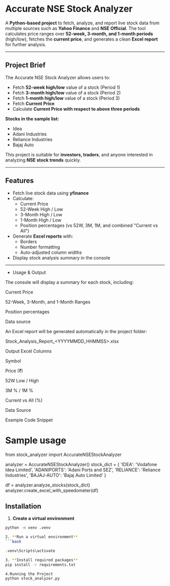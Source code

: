 # Accurate NSE Stock Analyzer

A **Python-based project** to fetch, analyze, and report live stock data from multiple sources such as **Yahoo Finance** and **NSE Official**. The tool calculates price ranges over **52-week, 3-month, and 1-month periods** (high/low), fetches the **current price**, and generates a clean **Excel report** for further analysis.

---

## Project Brief

The Accurate NSE Stock Analyzer allows users to:

- Fetch **52-week high/low** value of a stock (Period 1)  
- Fetch **3-month high/low** value of a stock (Period 2)  
- Fetch **1-month high/low** value of a stock (Period 3)  
- Fetch **Current Price**  
- Calculate **Current Price with respect to above three periods**

**Stocks in the sample list:**

- Idea  
- Adani Industries  
- Reliance Industries  
- Bajaj Auto  

This project is suitable for **investors, traders**, and anyone interested in analyzing **NSE stock trends** quickly.

---

## Features

- Fetch live stock data using **yfinance**  
- Calculate:  
  - Current Price  
  - 52-Week High / Low  
  - 3-Month High / Low  
  - 1-Month High / Low  
  - Position percentages (vs 52W, 3M, 1M, and combined "Current vs All")  
- Generate **Excel reports** with:  
  - Borders  
  - Number formatting  
  - Auto-adjusted column widths  
- Display stock analysis summary in the console

---

- Usage & Output

The console will display a summary for each stock, including:

Current Price

52-Week, 3-Month, and 1-Month Ranges

Position percentages

Data source

An Excel report will be generated automatically in the project folder:

Stock_Analysis_Report_<YYYYMMDD_HHMMSS>.xlsx

Output Excel Columns

Symbol

Price (₹)

52W Low / High

3M % / 1M %

Current vs All (%)

Data Source

Example Code Snippet
# Sample usage
from stock_analyzer import AccurateNSEStockAnalyzer

analyzer = AccurateNSEStockAnalyzer()
stock_dict = {
    'IDEA': 'Vodafone Idea Limited',
    'ADANIPORTS': 'Adani Ports and SEZ',
    'RELIANCE': 'Reliance Industries',
    'BAJAJ-AUTO': 'Bajaj Auto Limited'
}

df = analyzer.analyze_stocks(stock_dict)
analyzer.create_excel_with_speedometer(df)

## Installation

1. **Create a virtual environment**
```bash
python -m venv .venv

2. **Run a virtual environment**
```bash

.venv\Scripts\activate

3. **Install required packages**
pip install -r requirements.txt

4.Running the Project
python stock_analyzer.py

